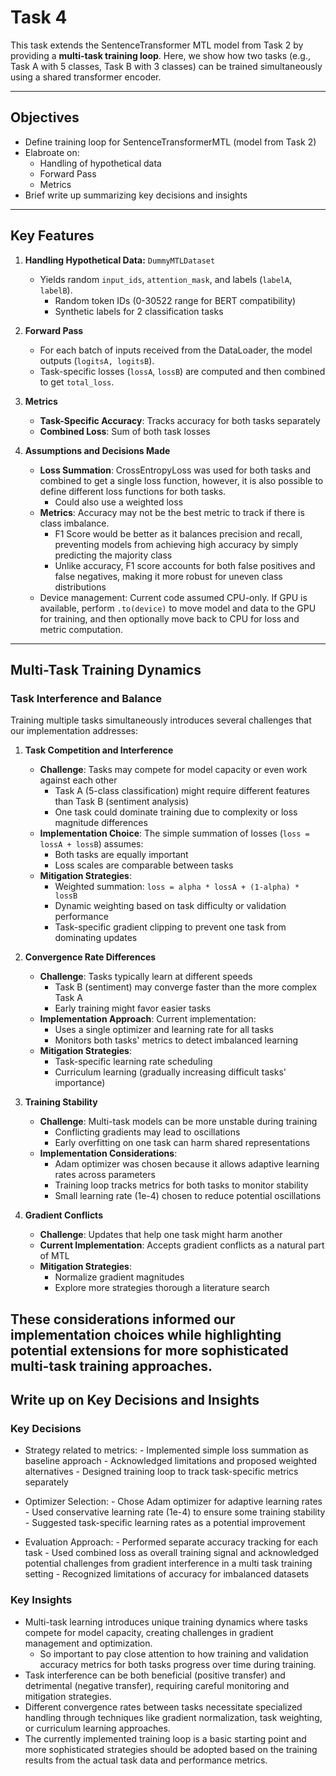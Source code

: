 # Task 4

This task extends the SentenceTransformer MTL model from Task 2 by providing a **multi-task training loop**. Here, we show how two tasks (e.g., Task A with 5 classes, Task B with 3 classes) can be trained simultaneously using a shared transformer encoder.

---

## Objectives
- Define training loop for SentenceTransformerMTL (model from Task 2)
- Elabroate on:
   - Handling of hypothetical data
   - Forward Pass
   - Metrics
- Brief write up summarizing key decisions and insights

---

## Key Features

1. **Handling Hypothetical Data:** `DummyMTLDataset`  
   - Yields random `input_ids`, `attention_mask`, and labels (`labelA`, `labelB`).  
      - Random token IDs (0-30522 range for BERT compatibility)
      - Synthetic labels for 2 classification tasks

2. **Forward Pass**  
   - For each batch of inputs received from the DataLoader, the model outputs (`logitsA, logitsB`).  
   - Task-specific losses (`lossA`, `lossB`) are computed and then combined to get `total_loss`.

3. **Metrics**
   - **Task-Specific Accuracy**: Tracks accuracy for both tasks separately
   - **Combined Loss**: Sum of both task losses

4. **Assumptions and Decisions Made**  
   - **Loss Summation**: CrossEntropyLoss was used for both tasks and combined to get a single loss function, however, it is also possible to define different loss functions for both tasks.
      - Could also use a weighted loss 
   - **Metrics**: Accuracy may not be the best metric to track if there is class imbalance. 
      - F1 Score would be better as it balances precision and recall, preventing models from achieving high accuracy by simply predicting the majority class
      - Unlike accuracy, F1 score accounts for both false positives and false negatives, making it more robust for uneven class distributions
   - Device management: Current code assumed CPU-only. If GPU is available, perform `.to(device)` to move model and data to the GPU for training, and then optionally move back to CPU for loss and metric computation.

---

## Multi-Task Training Dynamics

### Task Interference and Balance
Training multiple tasks simultaneously introduces several challenges that our implementation addresses:

1. **Task Competition and Interference**
   - **Challenge**: Tasks may compete for model capacity or even work against each other
     - Task A (5-class classification) might require different features than Task B (sentiment analysis)
     - One task could dominate training due to complexity or loss magnitude differences
   - **Implementation Choice**: The simple summation of losses (`loss = lossA + lossB`) assumes:
     - Both tasks are equally important
     - Loss scales are comparable between tasks
   - **Mitigation Strategies**:
     - Weighted summation: `loss = alpha * lossA + (1-alpha) * lossB`
     - Dynamic weighting based on task difficulty or validation performance
     - Task-specific gradient clipping to prevent one task from dominating updates

2. **Convergence Rate Differences**
   - **Challenge**: Tasks typically learn at different speeds
     - Task B (sentiment) may converge faster than the more complex Task A
     - Early training might favor easier tasks
   - **Implementation Approach**: Current implementation:
     - Uses a single optimizer and learning rate for all tasks
     - Monitors both tasks' metrics to detect imbalanced learning
   - **Mitigation Strategies**:
     - Task-specific learning rate scheduling
     - Curriculum learning (gradually increasing difficult tasks' importance)

3. **Training Stability**
   - **Challenge**: Multi-task models can be more unstable during training
     - Conflicting gradients may lead to oscillations
     - Early overfitting on one task can harm shared representations
   - **Implementation Considerations**:
     - Adam optimizer was chosen because it allows adaptive learning rates across parameters
     - Training loop tracks metrics for both tasks to monitor stability
     - Small learning rate (1e-4) chosen to reduce potential oscillations

4. **Gradient Conflicts**
   - **Challenge**: Updates that help one task might harm another
   - **Current Implementation**: Accepts gradient conflicts as a natural part of MTL
   - **Mitigation Strategies**:
     - Normalize gradient magnitudes
     - Explore more strategies thorough a literature search 

These considerations informed our implementation choices while highlighting potential extensions for more sophisticated multi-task training approaches.
---

## Write up on Key Decisions and Insights
### Key Decisions
- Strategy related to metrics:
      - Implemented simple loss summation as baseline approach
      - Acknowledged limitations and proposed weighted alternatives
      - Designed training loop to track task-specific metrics separately

- Optimizer Selection:
      - Chose Adam optimizer for adaptive learning rates
      - Used conservative learning rate (1e-4) to ensure some training stability
      - Suggested task-specific learning rates as a potential improvement
- Evaluation Approach:
      - Performed separate accuracy tracking for each task
      - Used combined loss as overall training signal and acknowledged potential challenges from gradient interference in a multi task training setting
      - Recognized limitations of accuracy for imbalanced datasets

### Key Insights

- Multi-task learning introduces unique training dynamics where tasks compete for model capacity, creating challenges in gradient management and optimization.
   - So important to pay close attention to how training and validation accuracy metrics for both tasks progress over time during training.
- Task interference can be both beneficial (positive transfer) and detrimental (negative transfer), requiring careful monitoring and mitigation strategies.
- Different convergence rates between tasks necessitate specialized handling through techniques like gradient normalization, task weighting, or curriculum learning approaches.
- The currently implemented training loop is a basic starting point and more sophisticated strategies should be adopted based on the training results from the actual task data and performance metrics.